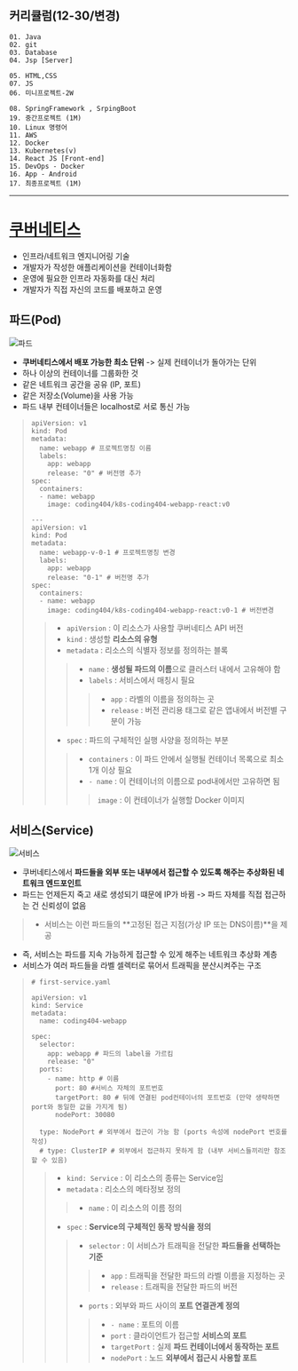 ## 커리큘럼(12-30/변경)
```
01. Java
02. git
03. Database 
04. Jsp [Server]

05. HTML,CSS 
07. JS
06. 미니프로젝트-2W

08. SpringFramework , SrpingBoot 
19. 중간프로젝트 (1M)
10. Linux 명령어
11. AWS
12. Docker
13. Kubernetes(v)
14. React JS [Front-end]
15. DevOps - Docker
16. App - Android
17. 최종프로젝트 (1M)
```
---
# [쿠버네티스](https://brave-planarian-384.notion.site/Kubernetes-a9dbf3eb22bb4b8cb729769fb9146ed4)
+ 인프라/네트워크 엔지니어링 기술
+ 개발자가 작성한 애플리케이션을 컨테이너화함
+ 운영에 필요한 인프라 자동화를 대신 처리
+ 개발자가 직접 자신의 코드를 배포하고 운영

## 파드(Pod)
![파드](https://img1.daumcdn.net/thumb/R1280x0/?scode=mtistory2&fname=https%3A%2F%2Fblog.kakaocdn.net%2Fdn%2FbS2Ef5%2Fbtrfot1XeNx%2FEIwMYm1zEesKBtmfqJK3Q1%2Fimg.png)
+ **쿠버네티스에서 배포 가능한 최소 단위** -> 실제 컨테이너가 돌아가는 단위
+ 하나 이상의 컨테이너를 그룹화한 것
+ 같은 네트워크 공간을 공유 (IP, 포트)
+ 같은 저장소(Volume)을 사용 가능
+ 파드 내부 컨테이너들은 localhost로 서로 통신 가능
> ```
> apiVersion: v1
> kind: Pod
> metadata:
>   name: webapp # 프로젝트명칭 이름
>   labels:
>     app: webapp 
>     release: "0" # 버전명 추가
> spec:
>   containers: 
>   - name: webapp 
>     image: coding404/k8s-coding404-webapp-react:v0
> 
> ---
> apiVersion: v1
> kind: Pod
> metadata:
>   name: webapp-v-0-1 # 프로젝트명칭 변경
>   labels:
>     app: webapp 
>     release: "0-1" # 버전명 추가
> spec:
>   containers: 
>   - name: webapp 
>     image: coding404/k8s-coding404-webapp-react:v0-1 # 버전변경
> ```
>> + ``apiVersion`` : 이 리소스가 사용할 쿠버네티스 API 버전
>> + ``kind`` : 생성할 **리소스의 유형**
>> + ``metadata`` : 리소스의 식별자 정보를 정의하는 블록
>>> + ``name`` : **생성될 파드의 이름**으로 클러스터 내에서 고유해야 함
>>> + ``labels`` : 서비스에서 매칭시 필요
>>>> + ``app`` : 라벨의 이름을 정의하는 곳
>>>> + ``release`` : 버전 관리용 태그로 같은 앱내에서 버전별 구분이 가능
>> + ``spec`` : 파드의 구체적인 실행 사양을 정의하는 부분
>>> + ``containers`` : 이 파드 안에서 실행될 컨테이너 목록으로 최소 1개 이상 필요
>>> + ``- name`` : 이 컨테이너의 이름으로 pod내에서만 고유하면 됨
>>>> ``image`` : 이 컨테이너가 실행할 Docker 이미지





## 서비스(Service)
![서비스](https://img1.daumcdn.net/thumb/R1280x0/?scode=mtistory2&fname=https%3A%2F%2Fblog.kakaocdn.net%2Fdn%2Fl4aW7%2FbtrfnVR4a4D%2F2RqZ3QiM7POKc5XgsDRDO1%2Fimg.png)
+ 쿠버네티스에서 **파드들을 외부 또는 내부에서 접근할 수 있도록 해주는 추상화된 네트워크 엔드포인트**
+ 파드는 언제든지 죽고 새로 생성되기 떄문에 IP가 바뀜 -> 파드 자체를 직접 접근하는 건 신뢰성이 없음
> + 서비스는 이런 파드들의 **고정된 접근 지점(가상 IP 또는 DNS이름)**을 제공
+ 즉, 서비스는 파드를 지속 가능하게 접근할 수 있게 해주는 네트워크 추상화 계층
+ 서비스가 여러 파드들을 라벨 셀렉터로 묶어서 트래픽을 분산시켜주는 구조
> ```
> # first-service.yaml
> 
> apiVersion: v1
> kind: Service
> metadata:
>   name: coding404-webapp
> 
> spec:
>   selector:
>     app: webapp # 파드의 label을 가르킴
>     release: "0"
>   ports:
>     - name: http # 이름
>       port: 80 #서비스 자체의 포트번호
>       targetPort: 80 # 뒤에 연결된 pod컨테이너의 포트번호 (만약 생략하면 port와 동일한 값을 가지게 됨)
>       nodePort: 30080
> 
>   type: NodePort # 외부에서 접근이 가능 함 (ports 속성에 nodePort 번호를 작성)
>   # type: ClusterIP # 외부에서 접근하지 못하게 함 (내부 서비스들끼리만 참조할 수 있음)
> ```
>> + ``kind: Service`` : 이 리소스의 종류는 Service임
>> + ``metadata`` : 리소스의 메타정보 정의
>>> + ``name`` : 이 리소스의 이름 정의
>> + ``spec`` : **Service의 구체적인 동작 방식을 정의**
>>> + ``selector`` : 이 서비스가 트래픽을 전달한 **파드들을 선택하는 기준** 
>>>> + ``app`` : 트래픽을 전달한 파드의 라벨 이름을 지정하는 곳
>>>> + ``release`` : 트래픽을 전달한 파드의 버전
>>> + ``ports`` : 외부와 파드 사이의 **포트 연결관계 정의**
>>>> + ``- name`` : 포트의 이름
>>>> + ``port`` : 클라이언트가 접근할 **서비스의 포트**
>>>> + ``targetPort`` : 실제 **파드 컨테이너에서 동작하는 포트**
>>>> + ``nodePort`` : 노드 **외부에서 접근시 사용할 포트**
